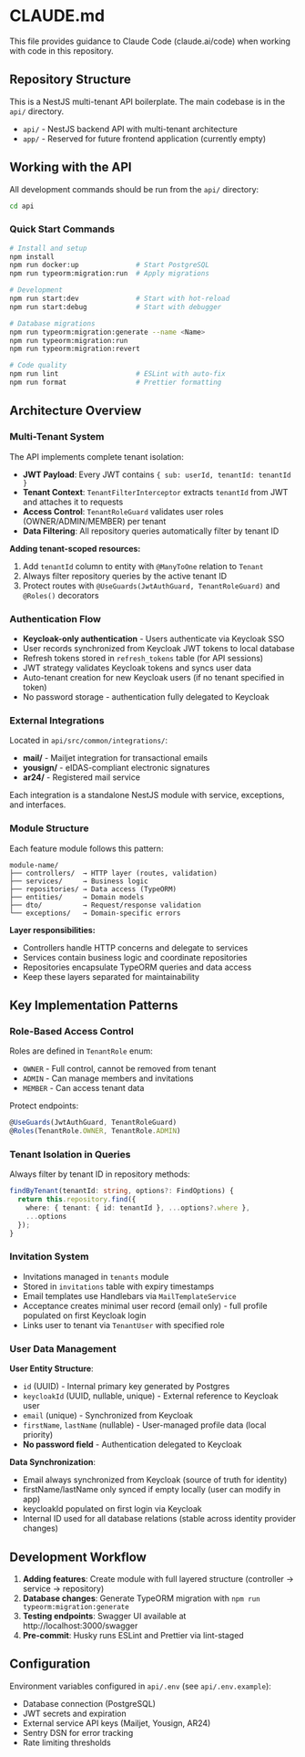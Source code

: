 # CLAUDE.md

This file provides guidance to Claude Code (claude.ai/code) when working with code in this repository.

## Repository Structure

This is a NestJS multi-tenant API boilerplate. The main codebase is in the `api/` directory.

- `api/` - NestJS backend API with multi-tenant architecture
- `app/` - Reserved for future frontend application (currently empty)

## Working with the API

All development commands should be run from the `api/` directory:

```bash
cd api
```

### Quick Start Commands

```bash
# Install and setup
npm install
npm run docker:up              # Start PostgreSQL
npm run typeorm:migration:run  # Apply migrations

# Development
npm run start:dev              # Start with hot-reload
npm run start:debug            # Start with debugger

# Database migrations
npm run typeorm:migration:generate --name <Name>
npm run typeorm:migration:run
npm run typeorm:migration:revert

# Code quality
npm run lint                   # ESLint with auto-fix
npm run format                 # Prettier formatting
```

## Architecture Overview

### Multi-Tenant System

The API implements complete tenant isolation:

- **JWT Payload**: Every JWT contains `{ sub: userId, tenantId: tenantId }`
- **Tenant Context**: `TenantFilterInterceptor` extracts `tenantId` from JWT and attaches it to requests
- **Access Control**: `TenantRoleGuard` validates user roles (OWNER/ADMIN/MEMBER) per tenant
- **Data Filtering**: All repository queries automatically filter by tenant ID

**Adding tenant-scoped resources:**
1. Add `tenantId` column to entity with `@ManyToOne` relation to `Tenant`
2. Always filter repository queries by the active tenant ID
3. Protect routes with `@UseGuards(JwtAuthGuard, TenantRoleGuard)` and `@Roles()` decorators

### Authentication Flow

- **Keycloak-only authentication** - Users authenticate via Keycloak SSO
- User records synchronized from Keycloak JWT tokens to local database
- Refresh tokens stored in `refresh_tokens` table (for API sessions)
- JWT strategy validates Keycloak tokens and syncs user data
- Auto-tenant creation for new Keycloak users (if no tenant specified in token)
- No password storage - authentication fully delegated to Keycloak

### External Integrations

Located in `api/src/common/integrations/`:

- **mail/** - Mailjet integration for transactional emails
- **yousign/** - eIDAS-compliant electronic signatures
- **ar24/** - Registered mail service

Each integration is a standalone NestJS module with service, exceptions, and interfaces.

### Module Structure

Each feature module follows this pattern:

```
module-name/
├── controllers/  → HTTP layer (routes, validation)
├── services/     → Business logic
├── repositories/ → Data access (TypeORM)
├── entities/     → Domain models
├── dto/          → Request/response validation
└── exceptions/   → Domain-specific errors
```

**Layer responsibilities:**
- Controllers handle HTTP concerns and delegate to services
- Services contain business logic and coordinate repositories
- Repositories encapsulate TypeORM queries and data access
- Keep these layers separated for maintainability

## Key Implementation Patterns

### Role-Based Access Control

Roles are defined in `TenantRole` enum:
- `OWNER` - Full control, cannot be removed from tenant
- `ADMIN` - Can manage members and invitations
- `MEMBER` - Can access tenant data

Protect endpoints:
```typescript
@UseGuards(JwtAuthGuard, TenantRoleGuard)
@Roles(TenantRole.OWNER, TenantRole.ADMIN)
```

### Tenant Isolation in Queries

Always filter by tenant ID in repository methods:

```typescript
findByTenant(tenantId: string, options?: FindOptions) {
  return this.repository.find({
    where: { tenant: { id: tenantId }, ...options?.where },
    ...options
  });
}
```

### Invitation System

- Invitations managed in `tenants` module
- Stored in `invitations` table with expiry timestamps
- Email templates use Handlebars via `MailTemplateService`
- Acceptance creates minimal user record (email only) - full profile populated on first Keycloak login
- Links user to tenant via `TenantUser` with specified role

### User Data Management

**User Entity Structure**:
- `id` (UUID) - Internal primary key generated by Postgres
- `keycloakId` (UUID, nullable, unique) - External reference to Keycloak user
- `email` (unique) - Synchronized from Keycloak
- `firstName`, `lastName` (nullable) - User-managed profile data (local priority)
- **No password field** - Authentication delegated to Keycloak

**Data Synchronization**:
- Email always synchronized from Keycloak (source of truth for identity)
- firstName/lastName only synced if empty locally (user can modify in app)
- keycloakId populated on first login via Keycloak
- Internal ID used for all database relations (stable across identity provider changes)

## Development Workflow

1. **Adding features**: Create module with full layered structure (controller → service → repository)
2. **Database changes**: Generate TypeORM migration with `npm run typeorm:migration:generate`
3. **Testing endpoints**: Swagger UI available at http://localhost:3000/swagger
4. **Pre-commit**: Husky runs ESLint and Prettier via lint-staged

## Configuration

Environment variables configured in `api/.env` (see `api/.env.example`):

- Database connection (PostgreSQL)
- JWT secrets and expiration
- External service API keys (Mailjet, Yousign, AR24)
- Sentry DSN for error tracking
- Rate limiting thresholds
